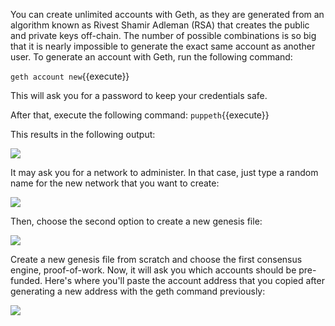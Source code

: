 You can create unlimited accounts with Geth, as they are generated from an algorithm known as Rivest Shamir Adleman (RSA) that creates the public and private keys off-chain. The number of possible combinations is so big that it is nearly impossible to generate the exact same account as another user. To generate an account with Geth, run the following command:

`geth account new`{{execute}}

This will ask you for a password to keep your credentials safe. 

After that, execute the following command:
`puppeth`{{execute}}

This results in the following output:

![](https://github.com/fenago/katacoda-scenarios/raw/master/mastering-ethereum/ethereum-private-ethereum-network/steps/3/cli.JPG)


It may ask you for a network to administer. In that case, just type a random name for the new network that you want to create:

![](https://github.com/fenago/katacoda-scenarios/raw/master/mastering-ethereum/ethereum-private-ethereum-network/steps/3/genesis.JPG)


Then, choose the second option to create a new genesis file:

![](https://github.com/fenago/katacoda-scenarios/raw/master/mastering-ethereum/ethereum-private-ethereum-network/steps/3/genesis.JPG)

Create a new genesis file from scratch and choose the first consensus engine, proof-of-work.
Now, it will ask you which accounts should be pre-funded. Here's where you'll paste the account address that you copied after generating a new address with the geth command previously:

![](https://github.com/fenago/katacoda-scenarios/raw/master/mastering-ethereum/ethereum-private-ethereum-network/steps/3/fund.JPG)
